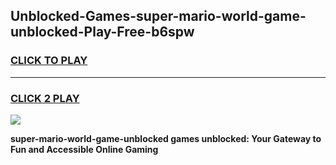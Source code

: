
## Unblocked-Games-super-mario-world-game-unblocked-Play-Free-b6spw
<h3>
<a href="https://premium76.site?title=super-mario-world-game-unblocked&ref=23A">CLICK TO PLAY</a></h3>
<hr>

<h3>
<a href="https://premium76.site?title=super-mario-world-game-unblocked&ref=23A">CLICK 2 PLAY</a>
  
</h3>

<a href="https://premium76.site?title=super-mario-world-game-unblocked&ref=23A"><img src="https://clearcache.store/games.png"></a>


**super-mario-world-game-unblocked games unblocked: Your Gateway to Fun and Accessible Online Gaming**
